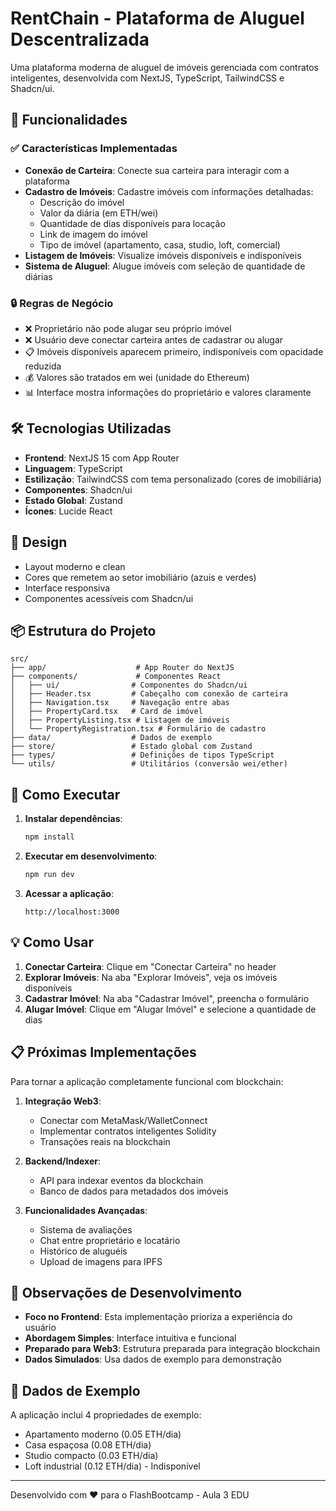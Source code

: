 # RentChain - Plataforma de Aluguel Descentralizada

Uma plataforma moderna de aluguel de imóveis gerenciada com contratos inteligentes, desenvolvida com NextJS, TypeScript, TailwindCSS e Shadcn/ui.

## 🚀 Funcionalidades

### ✅ Características Implementadas

- **Conexão de Carteira**: Conecte sua carteira para interagir com a plataforma
- **Cadastro de Imóveis**: Cadastre imóveis com informações detalhadas:
  - Descrição do imóvel
  - Valor da diária (em ETH/wei)
  - Quantidade de dias disponíveis para locação
  - Link de imagem do imóvel
  - Tipo de imóvel (apartamento, casa, studio, loft, comercial)
- **Listagem de Imóveis**: Visualize imóveis disponíveis e indisponíveis
- **Sistema de Aluguel**: Alugue imóveis com seleção de quantidade de diárias

### 🔒 Regras de Negócio

- ❌ Proprietário não pode alugar seu próprio imóvel
- ❌ Usuário deve conectar carteira antes de cadastrar ou alugar
- 📋 Imóveis disponíveis aparecem primeiro, indisponíveis com opacidade reduzida
- 💰 Valores são tratados em wei (unidade do Ethereum)
- 📊 Interface mostra informações do proprietário e valores claramente

## 🛠️ Tecnologias Utilizadas

- **Frontend**: NextJS 15 com App Router
- **Linguagem**: TypeScript
- **Estilização**: TailwindCSS com tema personalizado (cores de imobiliária)
- **Componentes**: Shadcn/ui
- **Estado Global**: Zustand
- **Ícones**: Lucide React

## 🎨 Design

- Layout moderno e clean
- Cores que remetem ao setor imobiliário (azuis e verdes)
- Interface responsiva
- Componentes acessíveis com Shadcn/ui

## 📦 Estrutura do Projeto

```
src/
├── app/                    # App Router do NextJS
├── components/             # Componentes React
│   ├── ui/                # Componentes do Shadcn/ui
│   ├── Header.tsx         # Cabeçalho com conexão de carteira
│   ├── Navigation.tsx     # Navegação entre abas
│   ├── PropertyCard.tsx   # Card de imóvel
│   ├── PropertyListing.tsx # Listagem de imóveis
│   └── PropertyRegistration.tsx # Formulário de cadastro
├── data/                  # Dados de exemplo
├── store/                 # Estado global com Zustand
├── types/                 # Definições de tipos TypeScript
└── utils/                 # Utilitários (conversão wei/ether)
```

## 🚦 Como Executar

1. **Instalar dependências**:
   ```bash
   npm install
   ```

2. **Executar em desenvolvimento**:
   ```bash
   npm run dev
   ```

3. **Acessar a aplicação**:
   ```
   http://localhost:3000
   ```

## 💡 Como Usar

1. **Conectar Carteira**: Clique em "Conectar Carteira" no header
2. **Explorar Imóveis**: Na aba "Explorar Imóveis", veja os imóveis disponíveis
3. **Cadastrar Imóvel**: Na aba "Cadastrar Imóvel", preencha o formulário
4. **Alugar Imóvel**: Clique em "Alugar Imóvel" e selecione a quantidade de dias

## 📋 Próximas Implementações

Para tornar a aplicação completamente funcional com blockchain:

1. **Integração Web3**:
   - Conectar com MetaMask/WalletConnect
   - Implementar contratos inteligentes Solidity
   - Transações reais na blockchain

2. **Backend/Indexer**:
   - API para indexar eventos da blockchain
   - Banco de dados para metadados dos imóveis

3. **Funcionalidades Avançadas**:
   - Sistema de avaliações
   - Chat entre proprietário e locatário
   - Histórico de aluguéis
   - Upload de imagens para IPFS

## 🎯 Observações de Desenvolvimento

- **Foco no Frontend**: Esta implementação prioriza a experiência do usuário
- **Abordagem Simples**: Interface intuitiva e funcional
- **Preparado para Web3**: Estrutura preparada para integração blockchain
- **Dados Simulados**: Usa dados de exemplo para demonstração

## 🧪 Dados de Exemplo

A aplicação inclui 4 propriedades de exemplo:
- Apartamento moderno (0.05 ETH/dia)
- Casa espaçosa (0.08 ETH/dia)  
- Studio compacto (0.03 ETH/dia)
- Loft industrial (0.12 ETH/dia) - Indisponível

---

Desenvolvido com ❤️ para o FlashBootcamp - Aula 3 EDU